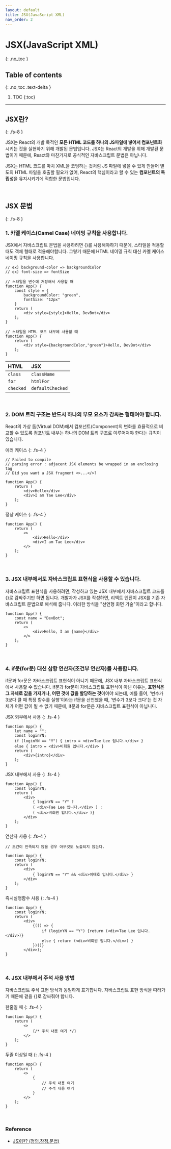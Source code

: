 ```yaml
---
layout: default
title: JSX(JavaScript XML)
nav_order: 2
---
```


# JSX(JavaScript XML)
{: .no_toc }

## Table of contents
{: .no_toc .text-delta }

1. TOC
{:toc}

---

## JSX란?
{: .fs-8 }

JSX는 React의 개발 목적인 **모든 HTML 코드를 하나의 JS파일에 넣어서 컴포넌트화**시키는 것을 실현하기 위해 개발된 문법입니다. JSX는 React의 개발을 위해 개발된 문법이기 때문에, React와 마찬가지로 공식적인 자바스크립트 문법은 아닙니다.

JSX는 HTML 코드를 마치 XML을 코딩하는 것처럼 JS 파일에 넣을 수 있게 만들어 별도의 HTML 파일을 호출할 필요가 없어, React의 핵심이라고 할 수 있는 **컴포넌트의 독립성**을 유지시키기에 적합한 문법입니다.

&nbsp;

## JSX 문법
{: .fs-8 }

### 1. 카멜 케이스(Camel Case) 네이밍 규칙을 사용합니다.
JSX에서 자바스크립트 문법을 사용하려면 {}를 사용해야하기 때문에, 스타일을 적용할 때도 객체 형태로 적용해야합니다. 그렇기 때문에 HTML 네이밍 규칙 대신 카멜 케이스 네이밍 규칙을 사용합니다.

```
// ex) background-color => backgroundColor
// ex) font-size => fontSize

// 스타일을 변수에 저장해서 사용할 때
function App() {
    const style = {
        backgroundColor: "green",
        fontSize: "12px"
    }
    return (
        <div style={style}>Hello, DevBot</div>
    );
}

// 스타일을 HTML 코드 내부에 사용할 때
function App() {
    return (
        <div style={backgroundColor,"green"}>Hello, DevBot</div>
    );
}
```

| HTML           | JSX                  | 
|:---------------|:---------------------| 
| `class`        | `className`          | 
| `for`          | `htmlFor`            | 
| `checked`      | `defaultChecked`     | 

&nbsp;

### 2. DOM 트리 구조는 반드시 하나의 부모 요소가 감싸는 형태여야 합니다.
React의 가상 돔(Virtual DOM)에서 컴포넌트(Component)의 변화를 효율적으로 비교할 수 있도록 컴포넌트 내부는 하나의 DOM 트리 구조로 이루어져야 한다는 규칙이 있습니다.

에러 케이스
{: .fs-4 }

```
// Failed to compile
// parsing error : adjacent JSX elements be wrapped in an enclosing tag
// Did you want a JSX fragment <>...</>?

function App() {
    return (
        <div>Hello</div>
        <div>I am Tae Lee</div>
    );
}
```

정상 케이스
{: .fs-4 }

```
function App() {
    return (
        <>
            <div>Hello</div>
            <div>I am Tae Lee</div>
        </>
    );
}
```

&nbsp;

### 3. JSX 내부에서도 자바스크립트 표현식을 사용할 수 있습니다.
자바스크립트 표현식을 사용하려면, 작성하고 있는 JSX 내부에서 자바스크립트 코드를 {}로 감싸주기만 하면 됩니다. 개발자가 JSX를 작성하면, 리엑트 엔진이 JSX를 기존 자바스크립트 문법으로 해석해 줍니다. 이러한 방식을 "선언형 화면 기술"이라고 합니다.

```
function App() {
    const name = "DevBot";
    return (
        <>
            <div>Hello, I am {name}</div>
        </>
    );
}
```

&nbsp;

### 4. if문(for문) 대신 삼항 연산자(조건부 연산자)를 사용합니다.
if문과 for문은 자바스크립트 표현식이 아니기 때문에, JSX 내부 자바스크립트 표현식에서 사용할 수 없습니다. if문과 for문이 자바스크립트 표현식이 아닌 이유는, **표현식은 그 자체로 값을 가지거나, 어떤 것에 값을 할당하는 것**이어야 되는데, 예를 들어, '변수가 3보다 클 때 특정 함수를 실행'이라는 if문을 선언했을 때, '변수가 3보다 크다'는 것 자체가 어떤 값이 될 수 없기 때문에, if문과 for문은 자바스크립트 표현식이 아닙니다.

JSX 외부에서 사용
{: .fs-4 }

```
function App() {
    let name = "";
    const loginYN;
    if (loginYN == "Y") { intro = <div>Tae Lee 입니다.</div> }
    else { intro = <div>비회원 입니다.</div> }
    return (
        <div>{intro}</div>  
    );
}
```

JSX 내부에서 사용
{: .fs-4 }

```
function App() {
    const loginYN;
    return (
        <div>
            { loginYN == "Y" ? 
            ( <div>Tae Lee 입니다.</div> ) : 
            ( <div>비회원 입니다.</div> )}
        </div>
    );
}
```

연산자 사용
{: .fs-4 }

```
// 조건이 만족되지 않을 경우 아무것도 노출되지 않는다.

function App() {
    const loginYN;
    return (
        <div>
            { loginYN == "Y" && <div>이태호 입니다.</div> }
        </div>
    );
}
```

즉시실행함수 사용
{: .fs-4 }

```
function App() {
    const loginYN;
    return (
        <div>
            {(() => {
                if (loginYN == "Y") {return (<div>Tae Lee 입니다.</div>)}
                else { return (<div>비회원 입니다.</div>) }
            })()}
        </div>);
}
```

&nbsp;

### 4. JSX 내부에서 주석 사용 방법
자바스크립트 주석 표현 방식과 동일하게 표기합니다. 자바스크립트 표현 방식을 따라가기 때문에 겉을 {}로 감싸줘야 합니다.

한줄일 때
{: .fs-4 }

```
function App() {
    return (
        <>
            {/* 주석 내용 여기 */}
        </>
    );
}
```

두줄 이상일 때
{: .fs-4 }

```
function App() {
    return (
        <>
            {
                // 주석 내용 여기
                // 주석 내용 여기
            }
        </>
    );
}
```

&nbsp;

### Reference
- [JSX란? (정의,장점,문법)](https://goddaehee.tistory.com/296)